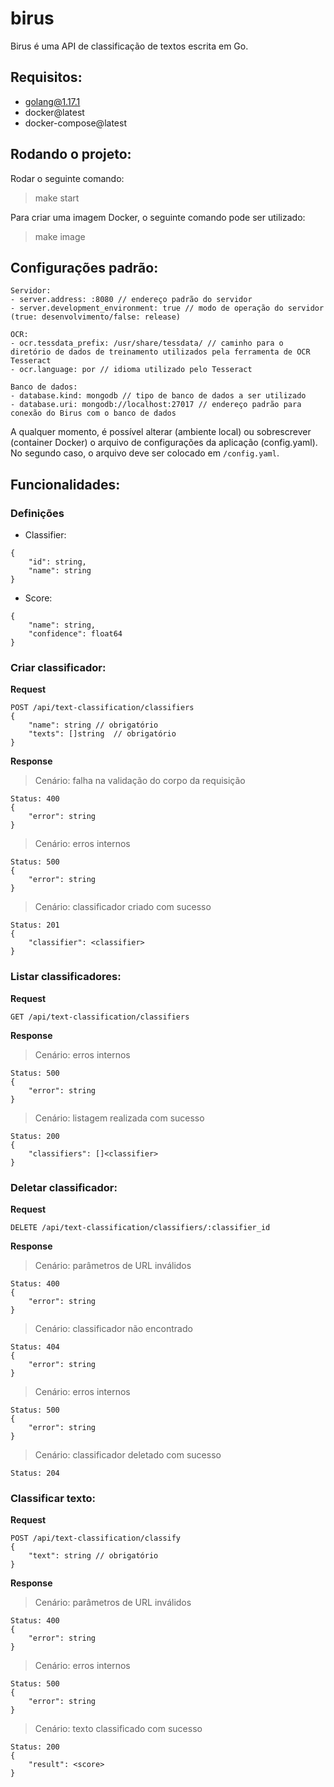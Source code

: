 # birus

Birus é uma API de classificação de textos escrita em Go.

## Requisitos:

- golang@1.17.1
- docker@latest
- docker-compose@latest

## Rodando o projeto:

Rodar o seguinte comando:

> make start

Para criar uma imagem Docker, o seguinte comando pode ser utilizado:

> make image

## Configurações padrão:

```
Servidor:
- server.address: :8080 // endereço padrão do servidor
- server.development_environment: true // modo de operação do servidor (true: desenvolvimento/false: release)

OCR:
- ocr.tessdata_prefix: /usr/share/tessdata/ // caminho para o diretório de dados de treinamento utilizados pela ferramenta de OCR Tesseract
- ocr.language: por // idioma utilizado pelo Tesseract

Banco de dados:
- database.kind: mongodb // tipo de banco de dados a ser utilizado
- database.uri: mongodb://localhost:27017 // endereço padrão para conexão do Birus com o banco de dados
```

A qualquer momento, é possível alterar (ambiente local) ou sobrescrever (container Docker) o arquivo de configurações da aplicação (config.yaml). No segundo caso, o arquivo deve ser colocado em `/config.yaml`.

## Funcionalidades:

### Definições

- Classifier:
```
{
    "id": string,
    "name": string
}
```

- Score:
```
{
    "name": string,
    "confidence": float64
}
```

### Criar classificador:

**Request**
```
POST /api/text-classification/classifiers
{
    "name": string // obrigatório
    "texts": []string  // obrigatório
}
```

**Response**

> Cenário: falha na validação do corpo da requisição
```
Status: 400
{
    "error": string
}
```

> Cenário: erros internos
```
Status: 500
{
    "error": string
}
```

> Cenário: classificador criado com sucesso
```
Status: 201
{
    "classifier": <classifier>
}
```

### Listar classificadores:

**Request**

```
GET /api/text-classification/classifiers
```

**Response**

> Cenário: erros internos
```
Status: 500
{
    "error": string
}
```

> Cenário: listagem realizada com sucesso
```
Status: 200
{
    "classifiers": []<classifier>
}
```

### Deletar classificador:

**Request**

```
DELETE /api/text-classification/classifiers/:classifier_id
```

**Response**

> Cenário: parâmetros de URL inválidos
```
Status: 400
{
    "error": string
}
```

> Cenário: classificador não encontrado
```
Status: 404
{
    "error": string
}
```

> Cenário: erros internos
```
Status: 500
{
    "error": string
}
```

> Cenário: classificador deletado com sucesso
```
Status: 204
```

### Classificar texto:

**Request**

```
POST /api/text-classification/classify
{
    "text": string // obrigatório
}
```

**Response**

> Cenário: parâmetros de URL inválidos
```
Status: 400
{
    "error": string
}
```

> Cenário: erros internos
```
Status: 500
{
    "error": string
}
```

> Cenário: texto classificado com sucesso
```
Status: 200
{
    "result": <score>
}
```
